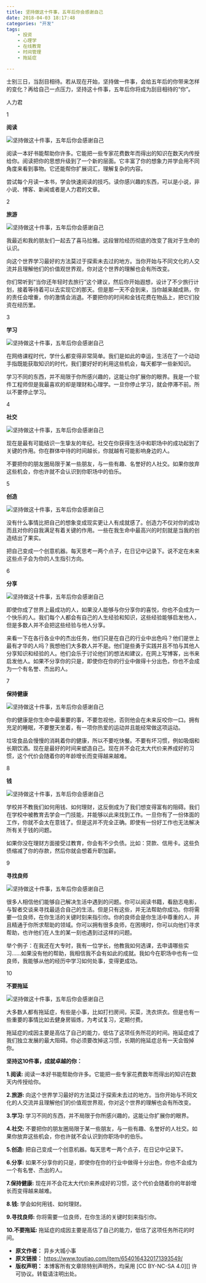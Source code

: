 ```yaml
---
title: 坚持做这十件事，五年后你会感谢自己
date: 2018-04-03 18:17:48
categories: "开发"
tags:
	- 投资
	- 心理学
	- 在线教育
	- 时间管理
	- 拖延症

---
```


士别三日，当刮目相待。若从现在开始，坚持做一件事，会给五年后的你带来怎样的变化？再给自己一点压力，坚持这十件事，五年后你将成为刮目相待的“你”。

人力君

1

**阅读**

![坚持做这十件事，五年后你会感谢自己][FVFN-RBBY-VNNZ.jpg]

阅读一本好书能帮助你许多。它能把一些专家花费数年而得出的知识在数天内传授给你。阅读把你的思想升级到了一个新的层面。它丰富了你的想象力并学会用不同角度来看到事物。它还能帮你扩展词汇，理解复杂的内容。

尝试每个月读一本书，学会快速阅读的技巧。读你感兴趣的东西，可以是小说，非小说、博客、新闻或者是人力君的文章。

2

**旅游**

![坚持做这十件事，五年后你会感谢自己][NEEU-JMMU-JUU3.jpg]

我最近和我的朋友们一起去了喜马拉雅。这段冒险经历彻底的改变了我对于生命的认识。

向这个世界学习最好的方法莫过于探索未去过的地方。当你开始与不同文化的人交流并且理解他们的价值观世界观，你对这个世界的理解也会有所改变。

你们常听到“当你还年轻时去旅行”这个建议，然后你开始遐想，设计了不少旅行计划，接着等待着可以去实现它的那天。但是那一天不会到来，当你越来越成熟，你的责任会增重，你的激情会消退。不要把你的时间和金钱花费在物品上，把它们投资在经历里。

3

**学习**

![坚持做这十件事，五年后你会感谢自己][RFZB-BJU2-IB6B.jpg]

在网络课程时代，学什么都变得非常简单。我们是如此的幸运，生活在了一个动动手指既能获取知识的时代，我们要好好的利用这些机会，每天都学一些新知识。

学习不同的东西，并不局限于你所感兴趣的，这能让你扩展你的眼界。我是一个软件工程师但是我最喜欢的却是理财和心理学。一旦你停止学习，就会停滞不前。所以不要停止学习。

4

**社交**

![坚持做这十件事，五年后你会感谢自己][NAEM-II2Y-RFJ2.jpg]

现在是最有可能结识一生挚友的年纪。社交在你获得生活中和职场中的成功起到了关键的作用。你在群体中待的时间越长，你就越有可能影响身边的人。

不要把你的朋友圈局限于某一些朋友，与一些有趣、名誉好的人社交。如果你放弃这些机会，你也许就不会认识到你职场中的伯乐。

5

**创造**

![坚持做这十件事，五年后你会感谢自己][BBEB-NBJF-YIYN.jpg]

没有什么事情比把自己的想象变成现实更让人有成就感了。创造力不仅对你的成功而且对你的自我满足有着关键的作用。一些在我生命中最高兴的时刻就是当我的创造结出了果实。

把自己变成一个创意机器。每天思考一两个点子，在日记中记录下。说不定在未来这些点子会为你的人生指引方向。

6

**分享**

![坚持做这十件事，五年后你会感谢自己][ABB6-7R3U-YMBB.jpg]

即使你成了世界上最成功的人，如果没人能够与你分享你的喜悦，你也不会成为一个快乐的人。我们每个人都会有自己的人生经验和知识，这些经验能够启发他人，但是多数人并不会把这些经验与他人分享。

来看一下在各行各业中的杰出任务，他们只是在自己的行业中出色吗？他们是世上最有才华的人吗？我想他们大多数人并不是。他们是些勇于实践并且不怕与其他人分享知识和经验的人。他们会乐于讨论他们的想法和建议，在网上写博客，出书来启发他人。如果不分享你的只是，即使你在你的行业中做得十分出色，你也不会成为一个有名誉、杰出的人。

7

**保持健康**

![坚持做这十件事，五年后你会感谢自己][IFMM-QQYJ-QABF.jpg]

你的健康是你生命中最重要的事，不要忽视他，否则他会在未来反咬你一口。拥有充足的睡眠，不要整天坐着，有一项你热爱的运动并且能经常做这项运动。

垃圾食品会慢慢的消耗着你的健康，所以不要吃快餐。不要有坏习惯，例如吸烟和长期饮酒。现在是最好的时间来塑造自己。现在并不会花太大代价来养成好的习惯，这个代价会随着你的年龄增长而变得越来越难。

8

**钱**

![坚持做这十件事，五年后你会感谢自己][VUZA-ABY2-Y3Y3.jpg]

学校并不教我们如何用钱、如何理财，这反倒成为了我们想变得富有的阻碍。我们在学校中被教育去学会一门技能，并能够以此来找到工作。一旦你有了一份体面的工作，你就不会太在意钱了。但是这并不完全正确。即使有一份好工作也无法解决所有关于钱的问题。

如果你没在理财方面接受过教育，你会有不少负债。比如：贷款、信用卡。这些负债缩减了你的存款，然后你就会想着升职加薪。

9

**寻找良师**

![坚持做这十件事，五年后你会感谢自己][3MVJ-A2RA-NEYU.jpg]

很多人相信他们能够自己解决生活中遇到的问题。你可以阅读书籍，看励志电影，与智者交谈来寻找最适合自己的生活。但是只有这些，并无法帮助你成功。你将需要一位良师，在你生活的关键时刻来指引你。你的良师会是你生活中尊重的人，并且精通于你所求帮助的领域。你可以拥有很多良师，在困境时，你可以向他们寻求帮助，也许他们在人生的某一刻也遇到过这样的问题。

举个例子：在我还在大专时，我有一位学长，他教我如何选课，去申请哪些实习……如果没有他的帮助，我相信我不会有如此的成就。我如今在职场中也有一位良师，我能够从他的经历中学习如何处事，变得更成功。

10

**不要拖延**

![坚持做这十件事，五年后你会感谢自己][ZYBZ-EZ3Q-JUNI.jpg]

大多数人都有拖延症，有些是小事，比如打扫房间，买菜，洗衣烘衣。但是也有一些重要的事情比如去健身房锻炼，为考试复习，定期付费。

拖延症的成因主要是高估了自己的能力，低估了这项任务所花的时间。拖延症成了我们独立发展的最大阻碍。你必须要改掉这习惯，长期的拖延症总有一天会毁掉你。

**坚持这10件事，成就卓越的你：**

**1.阅读:** 阅读一本好书能帮助你许多。它能把一些专家花费数年而得出的知识在数天内传授给你。

**2.旅游:** 向这个世界学习最好的方法莫过于探索未去过的地方。当你开始与不同文化的人交流并且理解他们的价值观世界观，你对这个世界的理解也会有所改变。

**3.学习:** 学习不同的东西，并不局限于你所感兴趣的，这能让你扩展你的眼界。

**4.社交:** 不要把你的朋友圈局限于某一些朋友，与一些有趣、名誉好的人社交。如果你放弃这些机会，你也许就不会认识到你职场中的伯乐。

**5.创造:** 把自己变成一个创意机器。每天思考一两个点子，在日记中记录下。

**6.分享:** 如果不分享你的只是，即使你在你的行业中做得十分出色，你也不会成为一个有名誉、杰出的人。

**7.保持健康:** 现在并不会花太大代价来养成好的习惯，这个代价会随着你的年龄增长而变得越来越难。

**8.钱:** 学会如何用钱、如何理财。

**9.寻找良师:** 你将需要一位良师，在你生活的关键时刻来指引你。

**10.不要拖延:** 拖延症的成因主要是高估了自己的能力，低估了这项任务所花的时间。


[FVFN-RBBY-VNNZ.jpg]: static/resources/crawler/FVFN-RBBY-VNNZ.jpg
[NEEU-JMMU-JUU3.jpg]: static/resources/crawler/NEEU-JMMU-JUU3.jpg
[RFZB-BJU2-IB6B.jpg]: static/resources/crawler/RFZB-BJU2-IB6B.jpg
[NAEM-II2Y-RFJ2.jpg]: static/resources/crawler/NAEM-II2Y-RFJ2.jpg
[BBEB-NBJF-YIYN.jpg]: static/resources/crawler/BBEB-NBJF-YIYN.jpg
[ABB6-7R3U-YMBB.jpg]: static/resources/crawler/ABB6-7R3U-YMBB.jpg
[IFMM-QQYJ-QABF.jpg]: static/resources/crawler/IFMM-QQYJ-QABF.jpg
[VUZA-ABY2-Y3Y3.jpg]: static/resources/crawler/VUZA-ABY2-Y3Y3.jpg
[3MVJ-A2RA-NEYU.jpg]: static/resources/crawler/3MVJ-A2RA-NEYU.jpg
[ZYBZ-EZ3Q-JUNI.jpg]: static/resources/crawler/ZYBZ-EZ3Q-JUNI.jpg
 *  **原文作者：** 异乡大城小事
 *  **原文链接：** https://www.toutiao.com/item/6540164320171393549/
 *  **版权声明：** 本博客所有文章除特别声明外，均采用 [CC BY-NC-SA 4.0][] 许可协议。转载请注明出处。
